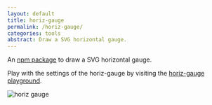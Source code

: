 ```yaml
---
layout: default
title: horiz-gauge
permalink: /horiz-gauge/
categories: tools
abstract: Draw a SVG horizontal gauge.
---
```

An [npm package](https://www.npmjs.com/package/horiz-gauge) to draw a SVG horizontal gauge.

Play with the settings of the horiz-gauge by visiting the [horiz-gauge playground](https://htmlpreview.github.io/?https://github.com/ulfschneider/horiz-gauge/blob/master/horiz-gauge-playground.html).

![horiz gauge]({{site.url}}/i/horiz-gauge/horiz-gauge.png)
